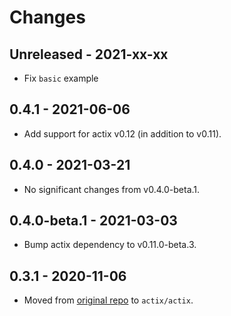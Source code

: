 # Changes

## Unreleased - 2021-xx-xx
* Fix `basic` example

## 0.4.1 - 2021-06-06
* Add support for actix v0.12 (in addition to v0.11).


## 0.4.0 - 2021-03-21
* No significant changes from v0.4.0-beta.1.


## 0.4.0-beta.1 - 2021-03-03
* Bump actix dependency to v0.11.0-beta.3.


## 0.3.1 - 2020-11-06
* Moved from [original repo](https://github.com/chris-ricketts/actix-broker) to `actix/actix`.
